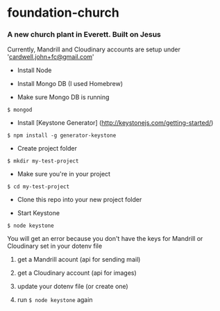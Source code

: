 foundation-church
=================

### A new church plant in Everett. Built on Jesus

Currently, Mandrill and Cloudinary accounts are setup under 'cardwell.john+fc@gmail.com'

* Install Node

* Install Mongo DB (I used Homebrew)

* Make sure Mongo DB is running 

`$ mongod`

* Install [Keystone Generator] (http://keystonejs.com/getting-started/)

`$ npm install -g generator-keystone`

* Create project folder

`$ mkdir my-test-project`
    
* Make sure you're in your project

`$ cd my-test-project`
    
* Clone this repo into your new project folder
    
* Start Keystone

`$ node keystone`
    
You will get an error because you don't have the keys for Mandrill or Cloudinary set in your dotenv file

1. get a Mandrill acount (api for sending mail)

2. get a Cloudinary account (api for images)

3. update your dotenv file (or create one)

4. run `$ node keystone` again
